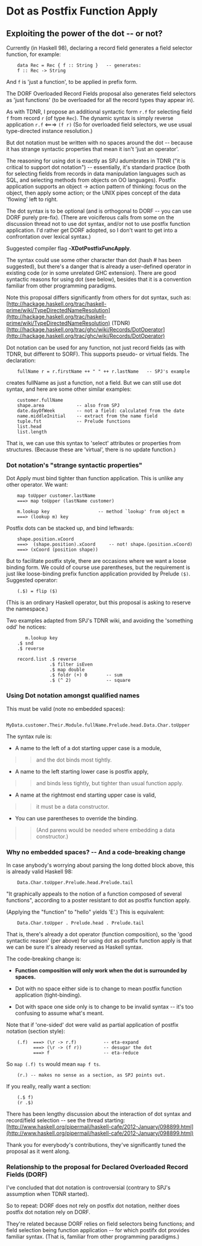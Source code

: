 # Dot as Postfix Function Apply

## Exploiting the power of the dot -- or not?


Currently (in Haskell 98), declaring a record field generates a field selector function, for example:

```wiki
    data Rec = Rec { f :: String }   -- generates:
    f :: Rec -> String
```


And `f` is 'just a function', to be applied in prefix form.


The DORF Overloaded Record Fields proposal also generates field selectors as 'just functions' (to be overloaded for all the record types thay appear in).


As with TDNR, I propose an additional syntactic form `r.f` for selecting field `f` from record `r` (of type `Rec`). The dynamic syntax is simply reverse application `r.f` \<===\> `(f r)`  (So for overloaded field selectors, we use usual type-directed instance resolution.)


But dot notation must be written with no spaces around the dot -- because it has strange syntactic properties that mean it isn't 'just an operator'.


The reasoning for using dot is exactly as SPJ adumbrates in TDNR ("it is critical to support dot notation") -- essentially, it's standard practice (both for selecting fields from records in data manipulation languages such as SQL, and selecting methods from objects on OO languages). Postfix application supports an object -\> action pattern of thinking: focus on the object, then apply some action; or the UNIX pipes concept of the data 'flowing' left to right.


The dot syntax is to be optional (and is orthogonal to DORF -- you can use DORF purely pre-fix). (There are voiciferous calls from some on the discussion thread not to use dot syntax, and/or not to use postfix function application. I'd rather get DORF adopted, so I don't want to get into a confrontation over lexical syntax.)


Suggested compiler flag **‑XDotPostfixFuncApply**.


The syntax could use some other character than dot (hash \# has been suggested), but there's a danger that is already a user-defined operator in existing code (or in some unrelated GHC extension). There are good syntactic reasons for using dot (see below), besides that it is a convention familiar from other programming paradigms.


Note this proposal differs significantly from others for dot syntax, such as:
[http://hackage.haskell.org/trac/haskell-prime/wiki/TypeDirectedNameResolution](http://hackage.haskell.org/trac/haskell-prime/wiki/TypeDirectedNameResolution) (TDNR)
[http://hackage.haskell.org/trac/ghc/wiki/Records/DotOperator](http://hackage.haskell.org/trac/ghc/wiki/Records/DotOperator)


Dot notation can be used for any function, not just record fields (as with TDNR, but different to SORF). This supports pseudo- or virtual fields. The declaration:

```wiki
    fullName r = r.firstName ++ " " ++ r.lastName   -- SPJ's example
```


creates fullName as just a function, not a field. But we can still use dot syntax, and here are some other similar examples:

```wiki
    customer.fullName
    shape.area            -- also from SPJ
    date.dayOfWeek        -- not a field: calculated from the date
    name.middleInitial    -- extract from the name field
    tuple.fst             -- Prelude functions
    list.head
    list.length
```


That is, we can use this syntax to 'select' attributes or properties from structures. (Because these are 'virtual', there is no update function.)

### Dot notation's "strange syntactic properties"


Dot Apply must bind tighter than function application. This is unlike any other operator. We want:

```wiki
    map toUpper customer.lastName
    ===> map toUpper (lastName customer)

    m.lookup key                  -- method `lookup' from object m
    ===> (lookup m) key
```


Postfix dots can be stacked up, and bind leftwards:

```wiki
    shape.position.xCoord
    ===>  (shape.position).xCoord     -- not! shape.(position.xCoord)
    ===> (xCoord (position shape))
```


But to facilitate postfix style, there are occasions where we want a loose binding form. We could of course use parentheses, but the requirement is just like loose-binding prefix function application provided by Prelude `($)`. Suggested operator:

```wiki
    (.$) = flip ($)
```


(This is an ordinary Haskell operator, but this proposal is asking to reserve the namespace.)


Two examples adapted from SPJ's TDNR wiki, and avoiding the 'something odd' he notices:

```wiki
       m.lookup key
    .$ snd
    .$ reverse

    record.list .$ reverse
                .$ filter isEven
                .$ map double
                .$ foldr (+) 0       -- sum
                .$ (^ 2)             -- square
```

### Using Dot notation amongst qualified names


This must be valid (note no embedded spaces):

```wiki
    MyData.customer.Their.Module.fullName.Prelude.head.Data.Char.toUpper
```


The syntax rule is:


-  A name to the left of a dot starting upper case is a module,

>
> >
> >
> > and the dot binds most tightly.
> >
> >
>

-  A name to the left starting lower case is postfix apply,

>
> >
> >
> > and binds less tightly, but tighter than usual function apply.
> >
> >
>

-  A name at the rightmost end starting upper case is valid,

>
> >
> >
> > it must be a data constructor.
> >
> >
>

-  You can use parentheses to override the binding.

>
> >
> >
> > (And parens would be needed where embedding a data constructor.)
> >
> >
>

### Why no embedded spaces? -- And a code-breaking change


In case anybody's worrying about parsing the long dotted block above, this is already valid Haskell 98:

```wiki
    Data.Char.toUpper.Prelude.head.Prelude.tail
```


"It graphically appeals to the notion of a function composed of several functions", according to a poster resistant to dot as postfix function apply.


(Applying the "function" to "hello" yields 'E'.) This is equivalent:

```wiki
    Data.Char.toUpper . Prelude.head . Prelude.tail
```


That is, there's already a dot operator (function composition), so the 'good syntactic reason' (per above) for using dot as postfix function apply is that we can be sure it's already reserved as Haskell syntax.


The code-breaking change is:

- **Function composition will only work when the dot is surrounded by spaces.**

- Dot with no space either side is to change
  to mean postfix function application (tight-binding).

- Dot with space one side only is to change
  to be invalid syntax -- it's too confusing to assume what's meant.


Note that if 'one-sided' dot were valid as partial application of postfix notation (section style):

```wiki
    (.f)  ===> (\r -> r.f)          -- eta-expand
          ===> (\r -> (f r))        -- desugar the dot
          ===> f                    -- eta-reduce
```


So `map (.f) ts` would mean `map f ts`.

```wiki
    (r.) -- makes no sense as a section, as SPJ points out.
```


If you really, really want a section:

```wiki
    (.$ f)
    (r .$)
```


There has been lengthy discussion about the interaction of dot syntax and record/field selection -- see the thread starting:
[http://www.haskell.org/pipermail/haskell-cafe/2012-January/098899.html](http://www.haskell.org/pipermail/haskell-cafe/2012-January/098899.html)


Thank you for everybody's contributions, they've significantly tuned the proposal as it went along.

### Relationship to the proposal for Declared Overloaded Record Fields (DORF)


I've concluded that dot notation is controversial (contrary to SPJ's assumption when TDNR started).


So to repeat: DORF does not rely on postfix dot notation, neither does postfix dot notation rely on DORF.


They're related because DORF relies on field selectors being functions; and field selection being function application -- for which postifx dot provides familiar syntax. (That is, familiar from other programming paradigms.)
